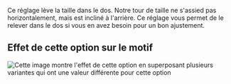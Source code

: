 Ce réglage lève la taille dans le dos. Notre tour de taille ne s'assied pas horizontalement, mais est incliné à l'arrière. Ce réglage vous permet de le relever dans le dos si vous en avez besoin pour un bon ajustement.

## Effet de cette option sur le motif

![Cette image montre l'effet de cette option en superposant plusieurs variantes qui ont une valeur différente pour cette option](waralee\_backraise\_sample.svg "Effet de cette option sur le motif")
